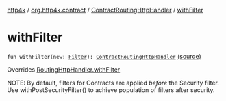 [http4k](../../index.md) / [org.http4k.contract](../index.md) / [ContractRoutingHttpHandler](index.md) / [withFilter](./with-filter.md)

# withFilter

`fun withFilter(new: `[`Filter`](../../org.http4k.core/-filter/index.md)`): `[`ContractRoutingHttpHandler`](index.md) [(source)](https://github.com/http4k/http4k/blob/master/http4k-contract/src/main/kotlin/org/http4k/contract/ContractRoutingHttpHandler.kt#L36)

Overrides [RoutingHttpHandler.withFilter](../../org.http4k.routing/-routing-http-handler/with-filter.md)

NOTE: By default, filters for Contracts are applied *before* the Security filter. Use withPostSecurityFilter()
to achieve population of filters after security.

